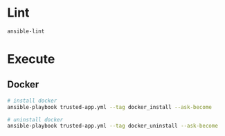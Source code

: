 
# Lint

```bash
ansible-lint
```

# Execute

## Docker

```bash
# install docker
ansible-playbook trusted-app.yml --tag docker_install --ask-become

# uninstall docker
ansible-playbook trusted-app.yml --tag docker_uninstall --ask-become
```
